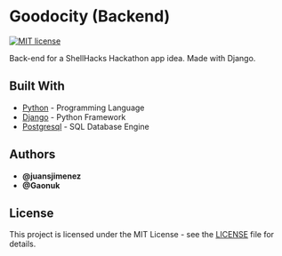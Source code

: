 # Goodocity (Backend)

[![MIT license](https://img.shields.io/badge/License-MIT-blue.svg)](https://mit-license.org/)

Back-end for a ShellHacks Hackathon app idea. Made with Django.

## Built With

* [Python](https://www.python.org/) - Programming Language
* [Django](https://www.djangoproject.com/) - Python Framework
* [Postgresql](https://www.postgresql.org/) - SQL Database Engine

## Authors

* **@juansjimenez** 
* **@Gaonuk**

## License

This project is licensed under the MIT License - see the [LICENSE](LICENSE) file for details.

